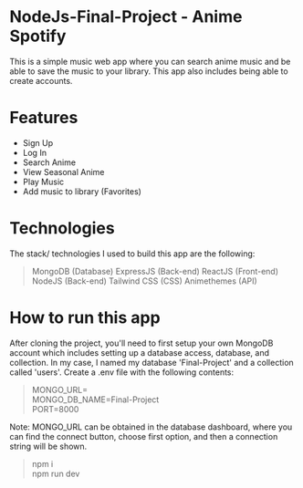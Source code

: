 # NodeJs-Final-Project - Anime Spotify
This is a simple music web app where you can search anime music and be able to save the music to your library. This app also includes being able to create accounts.

# Features
- Sign Up
- Log In
- Search Anime
- View Seasonal Anime
- Play Music
- Add music to library (Favorites)

# Technologies
The stack/ technologies I used to build this app are the following:
> MongoDB (Database)
> ExpressJS (Back-end) 
> ReactJS (Front-end)
> NodeJS (Back-end)
> Tailwind CSS (CSS)
> Animethemes (API)

# How to run this app
After cloning the project, you'll need to first setup your own MongoDB account which includes setting up a database access, database, and collection.
In my case, I named my database 'Final-Project' and a collection called 'users'.
Create a .env file with the following contents:
> MONGO_URL= <br />
> MONGO_DB_NAME=Final-Project <br />
> PORT=8000

Note: MONGO_URL can be obtained in the database dashboard, where you can find the connect button, choose first option, and then a connection string will be shown.

> npm i <br />
> npm run dev
